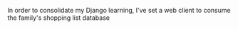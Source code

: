 In order to consolidate my Django learning, I've set a web client to consume the family's shopping list database
